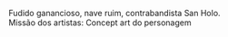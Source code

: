 
Fudido ganancioso, nave ruim, contrabandista San Holo.  
Missão dos artistas: Concept art do personagem